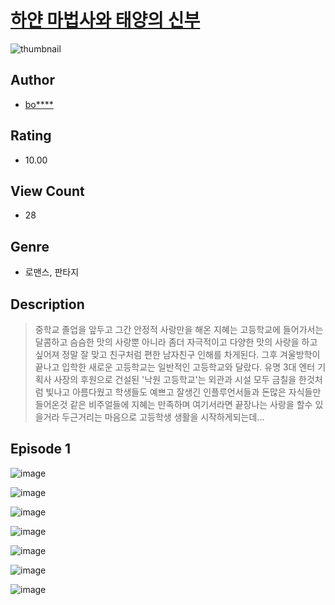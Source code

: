 # [하얀 마법사와 태양의 신부](https://comic.naver.com/challenge/list?titleId=811105)
![thumbnail](https://image-comic.pstatic.net/user_contents_data/challenge_comic/2023/05/25/364729/upload_3618418422757865060_480x623.jpeg)

## Author
- [bo****](https://comic.naver.com/artistTitle?id=364729)

## Rating
- 10.00

## View Count
- 28

## Genre
- 로맨스, 판타지

## Description
> 중학교 졸업을 앞두고 그간 안정적 사랑만을 해온 지혜는 고등학교에 들어가서는 달콤하고 슴슴한 맛의 사랑뿐 아니라 좀더 자극적이고 다양한 맛의 사랑을 하고 싶어져 정말 잘 맞고 친구처럼 편한 남자친구 인해를 차게된다. 그후 겨울방학이 끝나고 입학한 새로운 고등학교는 일반적인 고등학교와 달랐다. 유명 3대 엔터 기획사 사장의 후원으로 건설된 '낙원 고등학교'는 외관과 시설 모두 금칠을 한것처럼 빛나고 아름다웠고 학생들도 예쁘고 잘생긴 인플루언서들과 돈많은 자식들만 들어온것 같은 비주얼들에 지혜는 만족하며 여기서라면 끝장나는 사랑을 할수 있을거라 두근거리는 마음으로 고등학생 생활을 시작하게되는데...


## Episode 1
![image](https://image-comic.pstatic.net/user_contents_data/challenge_comic/2023/05/25/364729/upload_7162190363067900979.jpeg)

![image](https://image-comic.pstatic.net/user_contents_data/challenge_comic/2023/05/25/364729/upload_4121184218526463029.jpeg)

![image](https://image-comic.pstatic.net/user_contents_data/challenge_comic/2023/05/25/364729/upload_7292229826704126769.jpeg)

![image](https://image-comic.pstatic.net/user_contents_data/challenge_comic/2023/05/25/364729/upload_7162187064479736882.jpeg)

![image](https://image-comic.pstatic.net/user_contents_data/challenge_comic/2023/05/25/364729/upload_4063707239544206177.jpeg)

![image](https://image-comic.pstatic.net/user_contents_data/challenge_comic/2023/05/25/364729/upload_7076392197917521461.jpeg)

![image](https://image-comic.pstatic.net/user_contents_data/challenge_comic/2023/05/25/364729/upload_7149239216389841715.jpeg)
